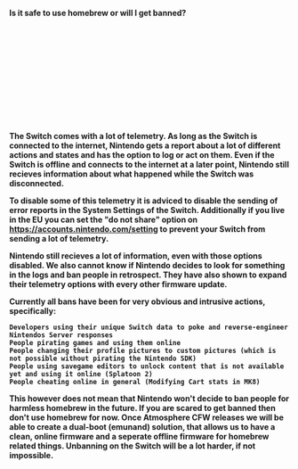 <b> Is it safe to use homebrew or will I get banned?<br/>
<br/><br/><br/><br/><br/><br/><br/><br/><br/><br/><br/><br/>
The Switch comes with a lot of telemetry. As long as the Switch is connected to the internet, Nintendo gets a report about a lot of different actions and states and has the option to log or act on them. Even if the Switch is offline and connects to the internet at a later point, Nintendo still recieves information about what happened while the Switch was disconnected.

To disable some of this telemetry it is adviced to disable the sending of error reports in the System Settings of the Switch. Additionally if you live in the EU you can set the "do not share" option on https://accounts.nintendo.com/setting to prevent your Switch from sending a lot of telemetry.

Nintendo still recieves a lot of information, even with those options disabled. We also cannot know if Nintendo decides to look for something in the logs and ban people in retrospect. They have also shown to expand their telemetry options with every other firmware update.

Currently all bans have been for very obvious and intrusive actions, specifically:

    Developers using their unique Switch data to poke and reverse-engineer Nintendos Server responses
    People pirating games and using them online
    People changing their profile pictures to custom pictures (which is not possible without pirating the Nintendo SDK)
    People using savegame editors to unlock content that is not available yet and using it online (Splatoon 2)
    People cheating online in general (Modifying Cart stats in MK8)


This however does not mean that Nintendo won't decide to ban people for harmless homebrew in the future. If you are scared to get banned then don't use homebrew for now. Once Atmosphere CFW releases we will be able to create a dual-boot (emunand) solution, that allows us to have a clean, online firmware and a seperate offline firmware for homebrew related things. Unbanning on the Switch will be a lot harder, if not impossible.<br/>
